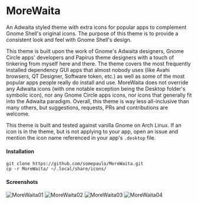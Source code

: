 # MoreWaita
An Adwaita styled theme with extra icons for popular apps to complement Gnome Shell's original icons.
The purpose of this theme is to provide a consistent look and feel with Gnome Shell's design.

This theme is built upon the work of Gnome's Adwaita designers, Gnome Circle apps' developers and Papirus theme designers with a touch of tinkering from myself here and there. The theme covers the most frequently installed dependency GUI apps that almost nobody uses (like Avahi browsers, QT Designer, Software token, etc.) as well as some of the most popular apps people really do install and use. MoreWaita does not override any Adwaita icons (with one notable exception being the Desktop folder's symbolic icon), nor any Gnome Circle apps icons, nor icons that generally fit into the Adwaita paradigm. Overall, this theme is way less all-inclusive than many others, but suggestions, requests, PRs and contributions are welcome.

This theme is built and tested against vanilla Gnome on Arch Linux. If an icon is in the theme, but is not applying to your app, open an issue and mention the icon name referenced in your app's `.desktop` file.

#### Installation

    git clone https://github.com/somepaulo/MoreWaita.git
    cp -r MoreWaita/ ~/.local/share/icons/

#### Screenshots
![MoreWaita01](https://user-images.githubusercontent.com/15643750/195966142-41850108-9bd3-49d4-a441-63834c4b9ea7.png)
![MoreWaita02](https://user-images.githubusercontent.com/15643750/195966146-7697274f-d109-4d64-84d9-1eaf0da96634.png)
![MoreWaita03](https://user-images.githubusercontent.com/15643750/195966150-c4333c76-7b57-447b-a5c3-ebe3182c8f54.png)
![MoreWaita04](https://user-images.githubusercontent.com/15643750/195966153-0086fc52-9891-4319-b05f-0397da02e5ff.png)

